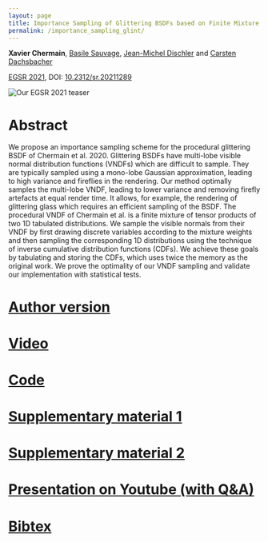 ```yaml
---
layout: page
title: Importance Sampling of Glittering BSDFs based on Finite Mixture Distributions
permalink: /importance_sampling_glint/
---
```


**Xavier Chermain**, [Basile Sauvage](https://igg.icube.unistra.fr/index.php/Basile_Sauvage), [Jean-Michel Dischler](https://dpt-info.u-strasbg.fr/~dischler/) and [Carsten Dachsbacher](https://cg.ivd.kit.edu/english/dachsbacher/)

[EGSR 2021](https://egsr.eu/2021/), DOI: [10.2312/sr.20211289](https://doi.org/10.2312/sr.20211289)

![Our EGSR 2021 teaser]({{site.baseurl}}/data/img/Chermain2021ImportanceSampling.png)

# Abstract

We propose an importance sampling scheme for the procedural glittering BSDF of
Chermain et al. 2020. Glittering BSDFs have multi-lobe visible normal
distribution functions (VNDFs) which are difficult to sample. They are typically
sampled using a mono-lobe Gaussian approximation, leading to high variance and
fireflies in the rendering. Our method optimally samples the multi-lobe VNDF,
leading to lower variance and removing firefly artefacts at equal render time.
It allows, for example, the rendering of glittering glass which requires an
efficient sampling of the BSDF. The procedural VNDF of Chermain et al. is a
finite mixture of tensor products of two 1D tabulated distributions. We sample
the visible normals from their VNDF by first drawing discrete variables
according to the mixture weights and then sampling the corresponding 1D
distributions using the technique of inverse cumulative distribution functions
(CDFs). We achieve these goals by tabulating and storing the CDFs, which uses
twice the memory as the original work. We prove the optimality of our VNDF
sampling and validate our implementation with statistical tests.

# [Author version]({{site.baseurl}}/data/pdf/Chermain2021ImportanceSampling.pdf)

# [Video](https://drive.google.com/file/d/15orwWKInCu6wblrcKzz4CKpZZojuzWPT/view?usp=sharing)

# [Code](https://github.com/ASTex-ICube/importance_sampling_glint)

# [Supplementary material 1]({{site.baseurl}}/data/pdf/Chermain2021ImportanceSamplingSupplemental1.pdf)

# [Supplementary material 2]({{site.baseurl}}/data/pdf/Chermain2021ImportanceSamplingSupplemental2.pdf)

# [Presentation on Youtube (with Q&A)](https://youtu.be/iETDEkcRI8M?t=1029)

# [Bibtex]({{site.baseurl}}/data/bibtex/Chermain2021ImportanceSampling.txt)